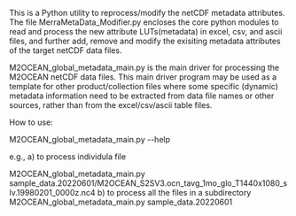 This is a Python utility to reprocess/modify the netCDF metadata attributes. The file MerraMetaData_Modifier.py encloses the core python modules to read and process the new attribute LUTs(metadata) in excel, csv, and ascii files, and further add, remove and modify the exisiting metadata attributes of the target netCDF data files. 

M2OCEAN_global_metadata_main.py is the main driver for processing the M2OCEAN netCDF data files. This main driver
program may be used as a template for other product/collection files where some specific (dynamic)
metadata information need to be extracted from data file names or other sources, rather than from
the excel/csv/ascii table files.

How to use:

   M2OCEAN_global_metadata_main.py --help

   e.g.,
   a) to process individula file
   
   M2OCEAN_global_metadata_main.py sample_data.20220601/M2OCEAN_S2SV3.ocn_tavg_1mo_glo_T1440x1080_slv.19980201_0000z.nc4
   b) to process all the files in a subdirectory
   M2OCEAN_global_metadata_main.py sample_data.20220601
